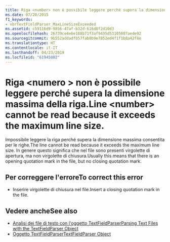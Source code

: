```yaml
---
title: Riga <number> non è possibile leggere perché supera la dimensione massima della riga.
ms.date: 07/20/2015
f1_keywords:
- vbrTextFieldParser_MaxLineSizeExceeded
ms.assetid: c59116d9-9856-47af-b32d-616d8f2d10d3
ms.openlocfilehash: 26739ce4e6e188b71f3af9435d53105807aede92
ms.sourcegitcommit: 9b552addadfb57fab0b9e7852ed4f1f1b8a42f8e
ms.translationtype: HT
ms.contentlocale: it-IT
ms.lasthandoff: 04/23/2019
ms.locfileid: "61945002"
---
```

# <a name="line-number-cannot-be-read-because-it-exceeds-the-maximum-line-size"></a><span data-ttu-id="9df7a-102">Riga \<numero > non è possibile leggere perché supera la dimensione massima della riga.</span><span class="sxs-lookup"><span data-stu-id="9df7a-102">Line \<number> cannot be read because it exceeds the maximum line size.</span></span>
<span data-ttu-id="9df7a-103">Impossibile leggere la riga perché supera la dimensione massima consentita per le righe.</span><span class="sxs-lookup"><span data-stu-id="9df7a-103">The line cannot be read because it exceeds the maximum line size.</span></span> <span data-ttu-id="9df7a-104">In genere questo significa che nel file sono presenti virgolette di apertura, ma non virgolette di chiusura.</span><span class="sxs-lookup"><span data-stu-id="9df7a-104">Usually this means that there is an opening quotation mark in the file, but no closing quotation mark.</span></span>  
  
## <a name="to-correct-this-error"></a><span data-ttu-id="9df7a-105">Per correggere l'errore</span><span class="sxs-lookup"><span data-stu-id="9df7a-105">To correct this error</span></span>  
  
- <span data-ttu-id="9df7a-106">Inserire virgolette di chiusura nel file.</span><span class="sxs-lookup"><span data-stu-id="9df7a-106">Insert a closing quotation mark in the file.</span></span>  
  
## <a name="see-also"></a><span data-ttu-id="9df7a-107">Vedere anche</span><span class="sxs-lookup"><span data-stu-id="9df7a-107">See also</span></span>

- [<span data-ttu-id="9df7a-108">Analisi dei file di testo con l'oggetto TextFieldParser</span><span class="sxs-lookup"><span data-stu-id="9df7a-108">Parsing Text Files with the TextFieldParser Object</span></span>](../../visual-basic/developing-apps/programming/drives-directories-files/parsing-text-files-with-the-textfieldparser-object.md)
- [<span data-ttu-id="9df7a-109">Oggetto TextFieldParser</span><span class="sxs-lookup"><span data-stu-id="9df7a-109">TextFieldParser Object</span></span>](../../visual-basic/language-reference/objects/textfieldparser-object.md)
